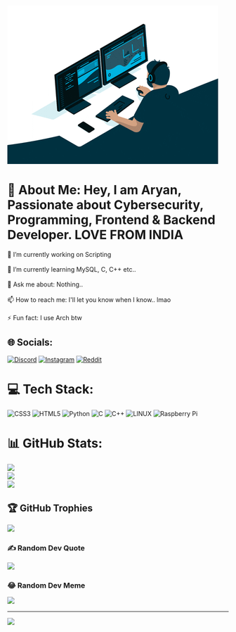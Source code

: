 ![logo](https://github.com/captain-7/captain-7/blob/main/banner.gif)
# 💫 About Me: Hey, I am Aryan, Passionate about Cybersecurity, Programming, Frontend & Backend Developer. LOVE FROM INDIA
🔭 I’m currently working on Scripting<br><br>🌱 I’m currently learning MySQL, C, C++ etc..<br><br>💬 Ask me about: Nothing..<br><br>📫 How to reach me: I'll let you know when I know.. lmao<br><br>⚡ Fun fact: I use Arch btw


## 🌐 Socials:
[![Discord](https://img.shields.io/badge/Discord-%237289DA.svg?logo=discord&logoColor=white)](https://discord.gg/bitchless_kid) [![Instagram](https://img.shields.io/badge/Instagram-%23E4405F.svg?logo=Instagram&logoColor=white)](https://instagram.com/aryan_the_prodigy) [![Reddit](https://img.shields.io/badge/Reddit-%23FF4500.svg?logo=Reddit&logoColor=white)](https://reddit.com/user/u/CAPTAIN__DRUNK) 

# 💻 Tech Stack:
![CSS3](https://img.shields.io/badge/css3-%231572B6.svg?style=for-the-badge&logo=css3&logoColor=white) ![HTML5](https://img.shields.io/badge/html5-%23E34F26.svg?style=for-the-badge&logo=html5&logoColor=white) ![Python](https://img.shields.io/badge/python-3670A0?style=for-the-badge&logo=python&logoColor=ffdd54) ![C](https://img.shields.io/badge/c-%2300599C.svg?style=for-the-badge&logo=c&logoColor=white) ![C++](https://img.shields.io/badge/c++-%2300599C.svg?style=for-the-badge&logo=c%2B%2B&logoColor=white) ![LINUX](https://img.shields.io/badge/Linux-FCC624?style=for-the-badge&logo=linux&logoColor=black) ![Raspberry Pi](https://img.shields.io/badge/-RaspberryPi-C51A4A?style=for-the-badge&logo=Raspberry-Pi)
# 📊 GitHub Stats:
![](https://github-readme-stats.vercel.app/api?username=captain-7&theme=monokai&hide_border=false&include_all_commits=true&count_private=false)<br/>
![](https://github-readme-streak-stats.herokuapp.com/?user=captain-7&theme=monokai&hide_border=false)<br/>
![](https://github-readme-stats.vercel.app/api/top-langs/?username=captain-7&theme=monokai&hide_border=false&include_all_commits=true&count_private=false&layout=compact)

## 🏆 GitHub Trophies
![](https://github-profile-trophy.vercel.app/?username=captain-7&theme=radical&no-frame=false&no-bg=true&margin-w=4)

### ✍️ Random Dev Quote
![](https://quotes-github-readme.vercel.app/api?type=horizontal&theme=radical)

### 😂 Random Dev Meme
<img src="https://rm.up.railway.app/" width="512px"/>

---
[![](https://visitcount.itsvg.in/api?id=captain-7&icon=2&color=7)](https://visitcount.itsvg.in)

<!-- Proudly created with GPRM ( https://gprm.itsvg.in ) -->
